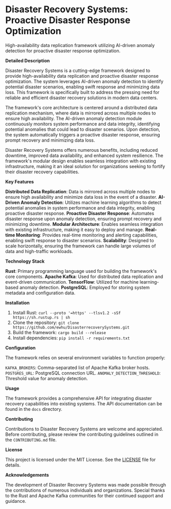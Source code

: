 **Disaster Recovery Systems: Proactive Disaster Response Optimization**
=====================================================

High-availability data replication framework utilizing AI-driven anomaly detection for proactive disaster response optimization.

**Detailed Description**

Disaster Recovery Systems is a cutting-edge framework designed to provide high-availability data replication and proactive disaster response optimization. The system leverages AI-driven anomaly detection to identify potential disaster scenarios, enabling swift response and minimizing data loss. This framework is specifically built to address the pressing need for reliable and efficient disaster recovery solutions in modern data centers.

The framework's core architecture is centered around a distributed data replication mechanism, where data is mirrored across multiple nodes to ensure high availability. The AI-driven anomaly detection module continuously monitors system performance and data integrity, identifying potential anomalies that could lead to disaster scenarios. Upon detection, the system automatically triggers a proactive disaster response, ensuring prompt recovery and minimizing data loss.

Disaster Recovery Systems offers numerous benefits, including reduced downtime, improved data availability, and enhanced system resilience. The framework's modular design enables seamless integration with existing infrastructure, making it an ideal solution for organizations seeking to fortify their disaster recovery capabilities.

**Key Features**

 **Distributed Data Replication**: Data is mirrored across multiple nodes to ensure high availability and minimize data loss in the event of a disaster.
 **AI-Driven Anomaly Detection**: Utilizes machine learning algorithms to detect potential anomalies in system performance and data integrity, enabling proactive disaster response.
 **Proactive Disaster Response**: Automates disaster response upon anomaly detection, ensuring prompt recovery and minimizing downtime.
 **Modular Architecture**: Enables seamless integration with existing infrastructure, making it easy to deploy and manage.
 **Real-time Monitoring**: Provides real-time monitoring and alerting capabilities, enabling swift response to disaster scenarios.
 **Scalability**: Designed to scale horizontally, ensuring the framework can handle large volumes of data and high-traffic workloads.

**Technology Stack**

 **Rust**: Primary programming language used for building the framework's core components.
 **Apache Kafka**: Used for distributed data replication and event-driven communication.
 **TensorFlow**: Utilized for machine learning-based anomaly detection.
 **PostgreSQL**: Employed for storing system metadata and configuration data.

**Installation**

1. Install Rust: `curl --proto '=https' --tlsv1.2 -sSf https://sh.rustup.rs | sh`
2. Clone the repository: `git clone https://github.com/ewhu/DisasterrecoverySystems.git`
3. Build the framework: `cargo build --release`
4. Install dependencies: `pip install -r requirements.txt`

**Configuration**

The framework relies on several environment variables to function properly:

 `KAFKA_BROKERS`: Comma-separated list of Apache Kafka broker hosts.
 `POSTGRES_URL`: PostgreSQL connection URL.
 `ANOMALY_DETECTION_THRESHOLD`: Threshold value for anomaly detection.

**Usage**

The framework provides a comprehensive API for integrating disaster recovery capabilities into existing systems. The API documentation can be found in the `docs` directory.

**Contributing**

Contributions to Disaster Recovery Systems are welcome and appreciated. Before contributing, please review the contributing guidelines outlined in the `CONTRIBUTING.md` file.

**License**

This project is licensed under the MIT License. See the [LICENSE](https://github.com/ewhu/DisasterrecoverySystems/blob/main/LICENSE) file for details.

**Acknowledgements**

The development of Disaster Recovery Systems was made possible through the contributions of numerous individuals and organizations. Special thanks to the Rust and Apache Kafka communities for their continued support and guidance.